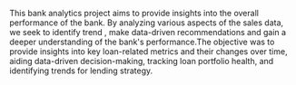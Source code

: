 This bank analytics project aims to provide insights into the overall performance of the bank. By analyzing various aspects of the sales data, we seek to identify trend , make data-driven recommendations and gain a deeper understanding of the bank's performance.The objective was to provide insights into key loan-related metrics and their changes over time, aiding data-driven decision-making, tracking loan portfolio health, and identifying trends for lending strategy.

